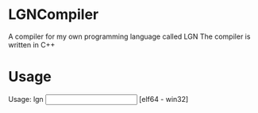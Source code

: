 # LGNCompiler
A compiler for my own programming language called LGN
The compiler is written in C++

# Usage
Usage: lgn <input> [elf64 - win32]
